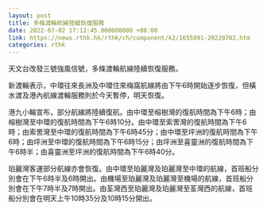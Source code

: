 ```yaml
---
layout: post
title: 多條渡輪航線陸續恢復服務
date: 2022-07-02 17:12:45.000000000 +08:00
link: https://news.rthk.hk/rthk/ch/component/k2/1655891-20220702.htm
categories: rthk
---
```


天文台改發三號強風信號，多條渡輪航線陸續恢復服務。

新渡輪表示，中環往來長洲及中環住來梅窩航線將由下午6時開始逐步恢復，但橫水渡及港內航線渡輪服務則於今天暫停，明天恢復。

港九小輪宣布，部分航線將陸續復航。由中環至榕樹灣的復航時間為下午6時；由榕樹灣至中環的復航時間為下午6時10分。由中環至索罟灣的復航時間為下午6時；由索罟灣至中環的復航時間為下午6時45分；由中環至坪洲的復航時間為下午6時；由坪洲至中環的復航時間為下午6時15分；由坪洲至喜靈洲的復航時間為下午6時半；由喜靈洲至坪洲的復航時間為下午6時40分。

珀麗灣客運部分航線亦會恢復。由中環至珀麗灣及珀麗灣至中環的航線，首班船分別會在下午6時半及6時開出。由機場至珀麗灣及珀麗灣至機場的航線，首班船分別會在下午7時半及7時開出。由荃灣西至珀麗灣及珀麗灣至荃灣西的航線，首班船分別會在明天上午10時35分及10時15分開出。
